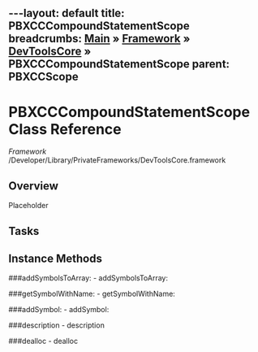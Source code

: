 ---layout: default
title: PBXCCCompoundStatementScope
breadcrumbs: <a href="/index.html">Main</a> &raquo; <a href="/Frameworks.html">Framework</a> &raquo; <a href="/Frameworks/DevToolsCore.html">DevToolsCore</a> &raquo; PBXCCCompoundStatementScope
parent: PBXCCScope 
---
# PBXCCCompoundStatementScope Class Reference

*Framework* /Developer/Library/PrivateFrameworks/DevToolsCore.framework

## Overview

Placeholder

## Tasks

## Instance Methods

<a name="-addSymbolsToArray:"></a>
###addSymbolsToArray:
    - addSymbolsToArray:

<a name="-getSymbolWithName:"></a>
###getSymbolWithName:
    - getSymbolWithName:

<a name="-addSymbol:"></a>
###addSymbol:
    - addSymbol:

<a name="-description"></a>
###description
    - description

<a name="-dealloc"></a>
###dealloc
    - dealloc

